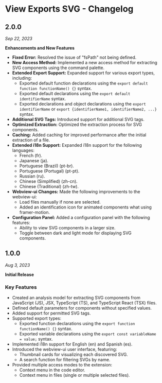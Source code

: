 # View Exports SVG - Changelog

## 2.0.0

_Sep 22, 2023_

**Enhancements and New Features**

- **Fixed Error:** Resolved the issue of "fsPath" not being defined.
- **New Access Method:** Implemented a new access method for extracting SVG components using the command palette.
- **Extended Export Support:** Expanded support for various export types, including:
  - Exported default function declarations using the `export default function functionName() {}` syntax.
  - Exported default declarations using the `export default identifierName` syntax.
  - Exported declarations and object declarations using the `export identifierName` or `export {identifierName1, identifierName2, ...}` syntax.
- **Additional SVG Tags:** Introduced support for additional SVG tags.
- **Optimized Extraction:** Optimized the extraction process for SVG components.
- **Caching:** Added caching for improved performance after the initial extraction of a file.
- **Extended i18n Support:** Expanded i18n support for the following languages:
  - French (fr).
  - Japanese (ja).
  - Portuguese (Brazil) (pt-br).
  - Portuguese (Portugal) (pt-pt).
  - Russian (ru).
  - Chinese (Simplified) (zh-cn).
  - Chinese (Traditional) (zh-tw).
- **Webview-ui Changes:** Made the following improvements to the webview-ui:
  - Load files manually if none are selected.
  - Added an identification icon for animated components what using framer-motion.
- **Configuration Panel:** Added a configuration panel with the following features:
  - Ability to view SVG components in a larger size.
  - Toggle between dark and light mode for displaying SVG components.


## 1.0.0

_Aug 3, 2023_

**Initial Release**

### Key Features

- Created an analysis model for extracting SVG components from JavaScript (JS), JSX, TypeScript (TS), and TypeScript React (TSX) files.
- Defined default parameters for components without specified values.
- Added support for permitted SVG tags.
- Supported export types:
  - Exported function declarations using the `export function functionName() {}` syntax.
  - Exported variable declarations using the `export const variableName = value;` syntax.
- Implemented i18n support for English (en) and Spanish (es).
- Introduced the webview-ui user interface, featuring:
  - Thumbnail cards for visualizing each discovered SVG.
  - A search function for filtering SVGs by name.
- Provided multiple access modes to the extension:
  - Context menu in the code editor.
  - Context menu in files (single or multiple selected files).

